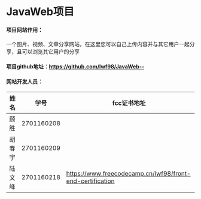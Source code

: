 # JavaWeb项目
#### 项目网站作用：
  一个图片、视频、文章分享网站，在这里您可以自己上传内容并与其它用户一起分享，且可以浏览其它用户的分享
  
#### 项目github地址：https://github.com/lwf98/JavaWeb--
#### 网站开发人员：

姓名 | 学号 | fcc证书地址
---|---|---
顾胜 | 2701160208 | 
胡春宇 | 2701160209 | 
陆文峰 | 2701160218 | https://www.freecodecamp.cn/lwf98/front-end-certification
